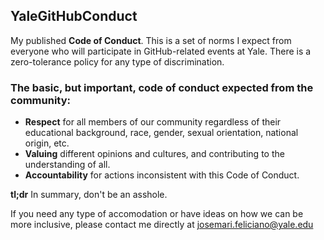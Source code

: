 ## YaleGitHubConduct

My published __Code of Conduct__.  This is a set of norms I expect from everyone who will participate in GitHub-related events at Yale.  There is a zero-tolerance policy for any type of discrimination.  

### The basic, but important, code of conduct expected from the community:
- __Respect__ for all members of our community regardless of their educational background, race, gender, sexual orientation, national origin, etc.  
- __Valuing__ different opinions and cultures, and contributing to the understanding of all.
- __Accountability__ for actions inconsistent with this Code of Conduct.

__tl;dr__ In summary, don't be an asshole. 

If you need any type of accomodation or have ideas on how we can be more inclusive, please contact me directly at josemari.feliciano@yale.edu 
